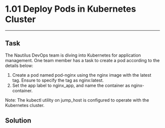 # 1.01 Deploy Pods in Kubernetes Cluster
---
## Task
The Nautilus DevOps team is diving into Kubernetes for application management. One team member has a task to create a pod according to the details below:

1. Create a pod named pod-nginx using the nginx image with the latest tag. Ensure to specify the tag as nginx:latest.
2. Set the app label to nginx_app, and name the container as nginx-container.

Note: The kubectl utility on jump_host is configured to operate with the Kubernetes cluster.
## Solution
